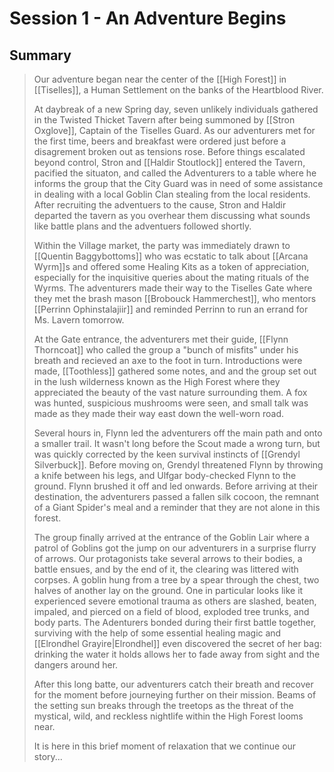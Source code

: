 # Session 1 - An Adventure Begins

## Summary

> Our adventure began near the center of the [[High Forest]] in [[Tiselles]], a Human Settlement on the banks of the Heartblood River.
> 
> At daybreak of a new Spring day, seven unlikely individuals gathered in the Twisted Thicket Tavern after being summoned by [[Stron Oxglove]], Captain of the Tiselles Guard.  As our adventurers met for the first time, beers and breakfast were ordered just before a disagrement broken out as tensions rose.  Before things escalated beyond control, Stron and [[Haldir Stoutlock]] entered the Tavern, pacified the situaton, and called the Adventurers to a table where he informs the group that the City Guard was in need of some assistance in dealing with a local Goblin Clan stealing from the local residents.  After recruiting the adventuers to the cause, Stron and Haldir departed the tavern as you overhear them discussing what sounds like battle plans and the adventuers followed shortly.
>
> Within the Village market, the party was immediately drawn to [[Quentin Baggybottoms]] who was ecstatic to talk about [[Arcana Wyrm]]s and offered some Healing Kits as a token of appreciation, especially for the inquisitive queries about the mating rituals of the Wyrms.  The adventurers made their way to the Tiselles Gate where they met the brash mason [[Brobouck Hammerchest]], who mentors [[Perrinn Ophinstalajiir]] and reminded Perrinn to run an errand for Ms. Lavern tomorrow.  
> 
> At the Gate entrance, the adventurers met their guide, [[Flynn Thorncoat]] who called the group a "bunch of misfits" under his breath and recieved an axe to the foot in turn. Introductions were made, [[Toothless]] gathered some notes, and and the group set out in the lush wilderness known as the High Forest where they appreciated the beauty of the vast nature surrounding them.  A fox was hunted, suspicious mushrooms were seen, and small talk was made as they made their way east down the well-worn road.
> 
> Several hours in, Flynn led the adventurers off the main path and onto a smaller trail.  It wasn't long before the Scout made a wrong turn, but was quickly corrected by the keen survival instincts of [[Grendyl Silverbuck]].  Before moving on, Grendyl threatened Flynn by throwing a knife between his legs, and Ulfgar body-checked Flynn to the ground.  Flynn brushed it off and led onwards. Before arriving at their destination, the adventurers passed a fallen silk cocoon, the remnant of a Giant Spider's meal and a reminder that they are not alone in this forest.  
> 
> The group finally arrived at the entrance of the Goblin Lair where a patrol of Goblins got the jump on our adventurers in a surprise flurry of arrows. Our protagonists take several arrows to their bodies, a battle ensues, and by the end of it, the clearing was littered with corpses.  A goblin hung from a tree by a spear through the chest, two halves of another lay on the ground.  One in particular looks like it experienced severe emotional trauma as others are slashed, beaten, impaled, and pierced on a field of blood, exploded tree trunks, and body parts.  The Adenturers bonded during their first battle together, surviving with the help of some essential healing magic and [[Elrondhel Grayire|Elrondhel]] even discovered the secret of her bag: drinking the water it holds allows her to fade away from sight and the dangers around her.
>
> After this long batte, our adventurers catch their breath and recover for the moment before journeying further on their mission. Beams of the setting sun breaks through the treetops as the threat of the mystical, wild, and reckless nightlife within the High Forest looms near.
>
> It is here in this brief moment of relaxation that we continue our story...
